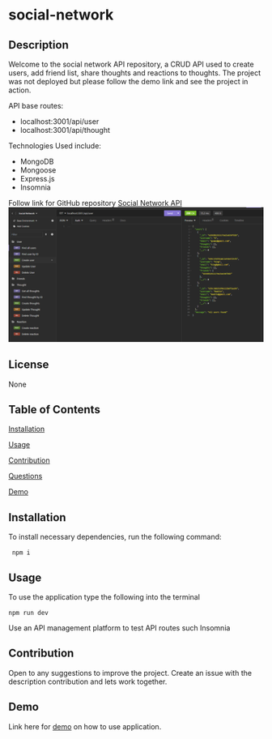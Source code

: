 # social-network

## Description

Welcome to the social network API repository, a CRUD API used to create users, add friend list, share thoughts and reactions to thoughts. The project was not deployed but please follow the demo link and see the project in action.

API base routes:

- localhost:3001/api/user
- localhost:3001/api/thought

Technologies Used include:

- MongoDB
- Mongoose
- Express.js
- Insomnia

Follow link for GitHub repository [Social Network API](https://github.com/brandonlambrecht/social-network-api)![social-network](./images/all-users.png)

## License

None

## Table of Contents

[Installation](#installation)

[Usage](#usage)

[Contribution](#contribution)

[Questions](#questions)

[Demo](#demo)

## Installation

To install necessary dependencies, run the following command:

     npm i

## Usage

To use the application type the following into the terminal

    npm run dev

Use an API management platform to test API routes such Insomnia

## Contribution

Open to any suggestions to improve the project. Create an issue with the description contribution and lets work together.

## Demo

Link here for [demo]() on how to use application.
